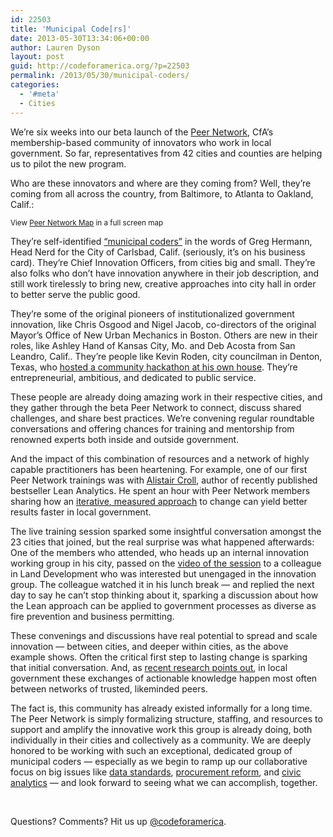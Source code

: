 ```yaml
---
id: 22503
title: 'Municipal Code[rs]'
date: 2013-05-30T13:34:06+00:00
author: Lauren Dyson
layout: post
guid: http://codeforamerica.org/?p=22503
permalink: /2013/05/30/municipal-coders/
categories:
  - '#meta'
  - Cities
---
```

We’re six weeks into our beta launch of the [Peer Network](http://peernetwork.in), CfA’s membership-based community of innovators who work in local government. So far, representatives from 42 cities and counties are helping us to pilot the new program.

Who are these innovators and where are they coming from? Well, they’re coming from all across the country, from Baltimore, to Atlanta to Oakland, Calif.:



<small>View <a href="http://batchgeo.com/map/60bd06a1595e19eb510e2aa6583611f5">Peer Network Map</a> in a full screen map</small>

They’re self-identified [“municipal coders”](http://codeforamerica.org/2013/05/07/spotlight-greg-hermann-city-of-carlsbad/) in the words of Greg Hermann, Head Nerd for the City of Carlsbad, Calif. (seriously, it’s on his business card). They’re Chief Innovation Officers, from cities big and small. They’re also folks who don’t have innovation anywhere in their job description, and still work tirelessly to bring new, creative approaches into city hall in order to better serve the public good.

They’re some of the original pioneers of institutionalized government innovation, like Chris Osgood and Nigel Jacob, co-directors of the original Mayor’s Office of New Urban Mechanics in Boston. Others are new in their roles, like Ashley Hand of Kansas City, Mo. and Deb Acosta from San Leandro, Calif.. They’re people like Kevin Roden, city councilman in Denton, Texas, who [hosted a community hackathon at his own house](http://rodenfordenton.com/2013/03/votedenton-org-finding-your-council-district-just-got-easy/). They’re entrepreneurial, ambitious, and dedicated to public service.

These people are already doing amazing work in their respective cities, and they gather through the beta Peer Network to connect, discuss shared challenges, and share best practices. We’re convening regular roundtable conversations and offering chances for training and mentorship from renowned experts both inside and outside government.

And the impact of this combination of resources and a network of highly capable practitioners has been heartening. For example, one of our first Peer Network trainings was with [Alistair Croll](http://leananalyticsbook.com/authors/alistair-croll/), author of recently published bestseller Lean Analytics. He spent an hour with Peer Network members sharing how an [iterative, measured approach](https://vimeo.com/64600982) to change can yield better results faster in local government.

The live training session sparked some insightful conversation amongst the 23 cities that joined, but the real surprise was what happened afterwards: One of the members who attended, who heads up an internal innovation working group in his city, passed on the [video of the session](https://vimeo.com/64600982) to a colleague in Land Development who was interested but unengaged in the innovation group. The colleague watched it in his lunch break — and replied the next day to say he can&#8217;t stop thinking about it, sparking a discussion about how the Lean approach can be applied to government processes as diverse as fire prevention and business permitting.

These convenings and discussions have real potential to spread and scale innovation — between cities, and deeper within cities, as the above example shows. Often the critical first step to lasting change is sparking that initial conversation. And, as [recent research points out](http://codeforamerica.org/2013/04/09/how-innovation-spreads/), in local government these exchanges of actionable knowledge happen most often between networks of trusted, likeminded peers.

The fact is, this community has already existed informally for a long time. The Peer Network is simply formalizing structure, staffing, and resources to support and amplify the innovative work this group is already doing, both individually in their cities and collectively as a community. We are deeply honored to be working with such an exceptional, dedicated group of municipal coders — especially as we begin to ramp up our collaborative focus on big issues like [data standards](http://codeforamerica.org/2013/01/17/foodies-and-open-data-enthusiasts-rejoice/), [procurement reform](http://codeforamerica.org/2013/05/07/towards-a-procurement-strategy/), and [civic analytics](http://codeforamerica.org/2013/04/25/first-steps-with-civic-analytics/) — and look forward to seeing what we can accomplish, together.

&nbsp;

Questions? Comments? Hit us up <a href="http://twitter.com/codeforamerica" target="_blank">@codeforamerica</a>.